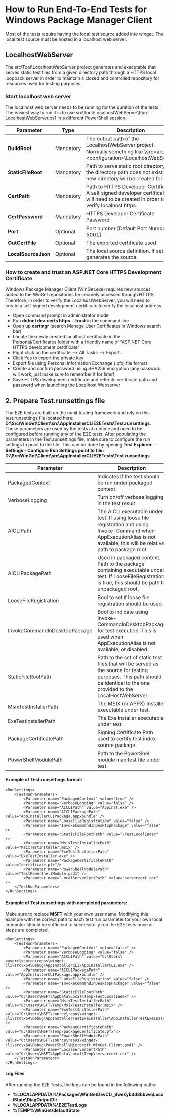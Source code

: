 ﻿# How to Run End-To-End Tests for Windows Package Manager Client

Most of the tests require having the local test source added into winget. The local test source must be hosted in a localhost web server.

## LocalhostWebServer
The src\Tool\LocalhostWebServer project generates and executable that serves static test files from a given directory path through a HTTPS local loopback server in order to maintain a closed and controlled repository for resources used for testing purposes.

### Start localhost web server

The localhost web server needs to be running for the duration of the tests. The easiest way to run it is to use src\Tool\LocalhostWebServer\Run-LocalhostWebServer.ps1 in a different PowerShell session.

|Parameter | Type | Description |
|--|--|--|
| **BuildRoot** | Mandatory | The output path of the LocalhostWebServer project. Normally something like <winget repo root>\src\<arch>\<configuration>\LocalhostWebServer
| **StaticFileRoot** | Mandatory | Path to serve static root directory. If the directory path does not exist, a new directory will be created for you. |
| **CertPath** | Mandatory | Path to HTTPS Developer Certificate. A self signed developer certificate will need to be created in order to  verify localhost https. |
| **CertPassword** | Mandatory | HTTPS Developer Certificate Password |
| **Port** | Optional | Port number [Default Port Number: 5001] |
| **OutCertFile** | Optional | The exported certificate used |
| **LocalSourceJson** | Optional | The local source definition. If set generates the source. |

### How to create and trust an ASP.NET Core HTTPS Development Certificate
Windows Package Manager Client (WinGet.exe) requires new sources added to the WinGet repositories be securely accessed through HTTPS. Therefore, in order to verify the LocalhostWebServer, you will need to create a self-signed development certificate to verify the localhost address. 

- Open command prompt in administrator mode
- Run **dotnet dev-certs https --trust** in the command line
- Open up **certmgr** (search Manage User Certificates in Windows search bar) 
- Locate the newly created localhost certificate in the Personal/Certificates folder with a friendly name of "ASP.NET Core HTTPS development certificate"
- Right click on the certificate --> All Tasks --> Export..
- Click Yes to export the private key
- Export file using Personal Information Exchange (.pfx) file format
- Create and confirm password using SHA256 encryption (any password will work, just make sure to remember it for later)
- Save HTTPS development certificate and refer its certificate path and password when launching the Localhost Webserver



## 2. Prepare Test.runsettings file
 The E2E tests are built on the nunit testing framework and rely on this test.runsettings file located here: **D:\Src\WinGet\Client\src\AppInstallerCLIE2ETests\Test.runsettings**. These parameters are used by the tests at runtime and need to be configured before running any of the E2E tests.
 After populating the parameters in the Test.runsettings file, make sure to configure the run settings to point to the file. This can be done by opening **Test Explorer - Settings - Configure Run Settings point to file: D:\Src\WinGet\Client\src\AppInstallerCLIE2ETests\Test.runsettings**


|Parameter| Description  |
|--|--|
| PackagedContext | Indicates if the test should be run under packaged context |
| VerboseLogging | Turn on/off verbose logging in the test result |
| AICLIPath | The AICLI executable under test. If using loose file registration and using Invoke-Command when         AppExecutionAlias is not available, this will be relative path to package root. |
| AICLIPackagePath | Used in packaged context. Path to the package containing executable under test. If LooseFileRegistration is true, this should be path to unpackaged root. |
| LooseFileRegistration | Bool to set if loose file registration should be used. |
| InvokeCommandInDesktopPackage | Bool to indicate using Invoke-CommandInDesktopPackage for test execution. This is used when AppExecutionAlias is not available, or disabled. |
| StaticFileRootPath | Path to the set of static test files that will be served as the source for testing purposes. This path should be identical to the one provided to the LocalHostWebServer|
| MsixTestInstallerPath | The MSIX (or APPX) Installer executable under test. |
| ExeTestInstallerPath |The Exe Installer executable under test. |
| PackageCertificatePath | Signing Certificate Path used to certify test index source package |
| PowerShellModulePath | Path to the PowerShell module manifest file under test |

#### Example of Test.runsettings format:

    <RunSettings>
        <TestRunParameters>
            <Parameter name="PackagedContext" value="true" />
            <Parameter name="VerboseLogging" value="false" />
            <Parameter name="AICLIPath" value="AppInst.exe" />
            <Parameter name="AICLIPackagePath" value="AppInstallerCLIPackage.appxbundle" />
            <Parameter name="LooseFileRegistration" value="false" />
            <Parameter name="InvokeCommandInDesktopPackage" value="false" />
            <Parameter name="StaticFileRootPath" value="\TestLocalIndex" />
            <Parameter name="MsixTestInstallerPath" value="MsixTestInstaller.msix" />
            <Parameter name="ExeTestInstallerPath" value="ExeTestInstaller.exe" />
            <Parameter name="PackageCertificatePath" value="certificate.pfx"/>
            <Parameter name="PowerShellModulePath" value="TestPowerShellModule.psd1" />
            <Parameter name="LocalServerCertPath" value="servercert.cer" />
        </TestRunParameters>
    </RunSettings>
  
#### Example of Test.runsettings with completed parameters:
Make sure to replace **MSFT** with your own user name. Modifying this example with the correct path to each test run parameter for your own local computer should be sufficient to successfully run the E2E tests  once all steps are completed.

    <RunSettings>
        <TestRunParameters>
            <Parameter name="PackagedContext" value="false" />
            <Parameter name="VerboseLogging" value="false" />
            <Parameter name="AICLIPath" value="C:\Users\<user>\source\repos\winget-cli\src\x64\Debug\AppInstallerCLI\AppInstallerCLI.exe" />
            <Parameter name="AICLIPackagePath" value="AppInstallerCLIPackage.appxbundle" />
            <Parameter name="LooseFileRegistration" value="false" />
            <Parameter name="InvokeCommandInDesktopPackage" value="false" />
            <Parameter name="StaticFileRootPath" value="C:\Users\MSFT\AppData\Local\Temp\TestLocalIndex" />
            <Parameter name="MsixTestInstallerPath" value="C:\Users\MSFT\Temp\MsixTestInstaller.msix" />
            <Parameter name="ExeTestInstallerPath" value="C:\Users\MSFT\source\repos\winget-cli\src\x64\Debug\AppInstallerTestExeInstaller\AppInstallerTestExeInstaller.exe" />
            <Parameter name="PackageCertificatePath" value="C:\Users\MSFT\Temp\packageCertificate.pfx"/>
            <Parameter name="PowerShellModulePath" value="C:\Users\MSFT\source\repos\winget-cli\src\x64\Debug\PowerShell\Microsoft.WinGet.Client.psd1" />
            <Parameter name="LocalServerCertPath" value="C:\Users\MSFT\AppData\Local\Temp\servercert.cer" />
        </TestRunParameters>
    </RunSettings>


#### Log Files
After running the E2E Tests, the logs can be found in the following paths:

- **%LOCALAPPDATA%\Packages\WinGetDevCLI_8wekyb3d8bbwe\LocalState\DiagOutputDir**
- **%LOCALAPPDATA%\E2ETestLogs**
- **%TEMP%\WinGet\defaultState**
